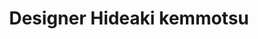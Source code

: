 ---
title: "Designer Hideaki kemmotsu"
img: 2022-10-27-kenny65.png
exturl: http://kenny65.html.xdomain.jp
---